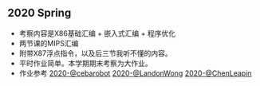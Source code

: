## 2020 Spring
+ 考察内容是X86基础汇编 + 嵌入式汇编 + 程序优化  
+ 两节课的MIPS汇编
+ 附带X87浮点指令，以及后三节我听不懂的内容。
+ 平时作业简单。本学期期末考察为大作业。
+ 作业参考 [2020-@cebarobot](https://github.com/cebarobot/Assembly-Language-UCAS) [2020-@LandonWong](https://github.com/LandonWong/Assembly-assignment) [2020-@ChenLeapin](https://github.com/UCAS-schoolwork/2020-UCAS-asm-hw)
